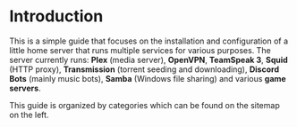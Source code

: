 # Introduction

This is a simple guide that focuses on the installation and configuration of a little home server that runs multiple services for various purposes. The server currently runs: **Plex** (media server), **OpenVPN**, **TeamSpeak 3**, **Squid** (HTTP proxy), **Transmission** (torrent seeding and downloading), **Discord Bots** (mainly music bots), **Samba** (Windows file sharing) and various **game servers**.

This guide is organized by categories which can be found on the sitemap on the left.